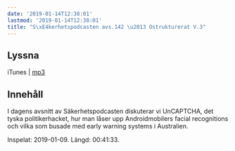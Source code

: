 ```yaml
---
date: '2019-01-14T12:38:01'
lastmod: '2019-01-14T12:38:01'
title: "S\xE4kerhetspodcasten avs.142 \u2013 Ostrukturerat V.3"
---
```

## Lyssna

iTunes \| [mp3](http://traffic.libsyn.com/sakerhetspodcasten/Sakerhetspodcasten_2019-01-09.mp3)

## Innehåll

I dagens avsnitt av Säkerhetspodcasten diskuterar vi UnCAPTCHA, det tyska politikerhacket,
hur man låser upp Androidmobilers facial recognitions och vilka som busade med early
warning systems i Australien.

Inspelat: 2019-01-09. Längd: 00:41:33.

